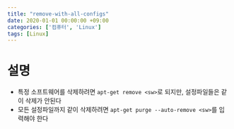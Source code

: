 ```yaml
---
title: "remove-with-all-configs"
date: 2020-01-01 00:00:00 +09:00
categories: ['컴퓨터', 'Linux']
tags: [Linux]
---
```


# 설명
- 특정 소프트웨어를 삭제하려면 `apt-get remove <sw>`로 되지만, 설정파일들은 같이 삭제가 안된다
- 모든 설정파일까지 같이 삭제하려면 `apt-get purge --auto-remove <sw>`를 입력해야 한다
